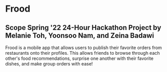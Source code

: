 # Frood
Scope Spring '22 24-Hour Hackathon Project by Melanie Toh, Yoonsoo Nam, and Zeina Badawi
--
Frood is a mobile app that allows users to publish their favorite orders from restaurants onto their profiles. This allows friends to browse through each other's food recommendations, surprise one another with their favorite dishes, and make group orders with ease!

